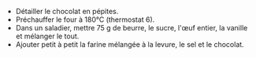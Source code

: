 - Détailler le chocolat en pépites.
- Préchauffer le four à 180°C (thermostat 6).
- Dans un saladier, mettre 75 g de beurre, le sucre, l'œuf entier, la vanille et mélanger le tout. 
- Ajouter petit à petit la farine mélangée à la levure, le sel et le chocolat.